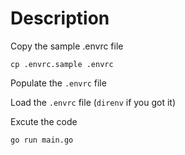 # Description
Copy the sample .envrc file
```
cp .envrc.sample .envrc
```
Populate the `.envrc` file

Load the `.envrc` file (`direnv` if you got it)

Excute the code
```
go run main.go
```


